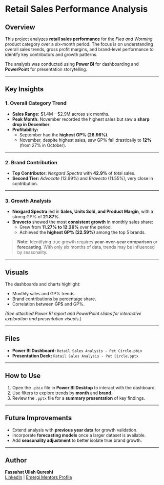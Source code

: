 # Retail Sales Performance Analysis

## Overview
This project analyzes **retail sales performance** for the *Flea and Worming* product category over a six-month period. The focus is on understanding overall sales trends, gross profit margins, and brand-level performance to identify key contributors and growth patterns.

The analysis was conducted using **Power BI** for dashboarding and **PowerPoint** for presentation storytelling.

---

## Key Insights

### 1. Overall Category Trend
- **Sales Range:** $1.4M – $2.9M across six months.  
- **Peak Month:** November recorded the highest sales but saw a **sharp drop in December**.  
- **Profitability:**  
  - September had the **highest GP% (28.96%)**.  
  - November, despite highest sales, saw GP% fall drastically to **12%** (from 27% in October).  

---

### 2. Brand Contribution
- **Top Contributor:** *Nexgard Spectra* with **42.9%** of total sales.  
- **Second Tier:** *Advocate* (12.99%) and *Bravecto* (11.55%), very close in contribution.  

---

### 3. Growth Analysis
- **Nexgard Spectra** led in **Sales, Units Sold, and Product Margin**, with a strong GP% of **21.87%**.  
- **Bravecto** showed the most **consistent growth** in monthly sales share:
  - Grew from **11.27% to 12.26%** over the period.  
  - Achieved the **highest GP% (22.59%)** among the top 5 brands.  

> **Note:** Identifying true growth requires **year-over-year comparison** or **forecasting**. With only six months of data, trends may be influenced by seasonality.

---

## Visuals
The dashboards and charts highlight:
- Monthly sales and GP% trends.  
- Brand contributions by percentage share.  
- Correlation between GP$ and GP%.  

*(See attached Power BI report and PowerPoint slides for interactive exploration and presentation visuals.)*

---

## Files
- **Power BI Dashboard:** `Retail Sales Analysis - Pet Circle.pbix`  
- **Presentation Deck:** `Retail Sales Analysis - Pet Circle.pptx`  

---

## How to Use
1. Open the `.pbix` file in **Power BI Desktop** to interact with the dashboard.  
2. Use filters to explore trends by **month** and **brand**.  
3. Review the `.pptx` file for a **summary presentation** of key findings.  

---

## Future Improvements
- Extend analysis with **previous year data** for growth validation.  
- Incorporate **forecasting models** once a larger dataset is available.  
- Add **seasonality adjustment** to better isolate true brand growth.  

---

## Author
**Fassahat Ullah Qureshi**  
[LinkedIn](https://www.linkedin.com/in/fassahat-qureshi) | [Emergi Mentors Profile](https://emergimentors.com.au/mentor-profile/fassahat-ullah-qureshi)

